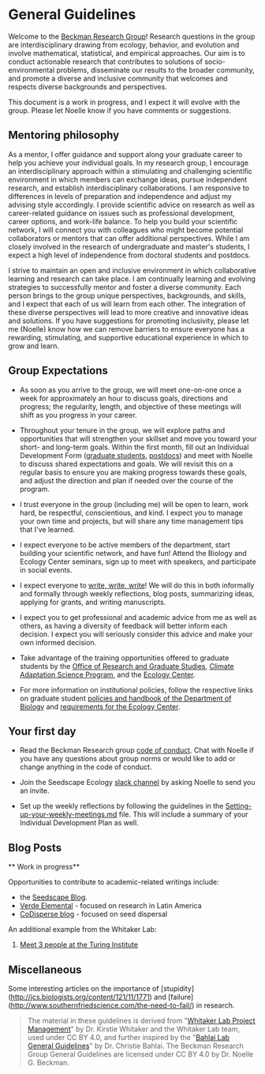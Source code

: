 # General Guidelines
Welcome to the [Beckman Research Group](www.noellebeckman.com)! Research questions in the group are interdisciplinary drawing from ecology, behavior, and evolution and involve mathematical, statistical, and empirical approaches. Our aim is to conduct actionable research that contributes to solutions of socio-environmental problems, disseminate our results to the broader community, and promote a diverse and inclusive community that welcomes and respects diverse backgrounds and perspectives.

This document is a work in progress, and I expect it will evolve with the group. Please let Noelle know if you have comments or suggestions.


## Mentoring philosophy  

As a mentor, I offer guidance and support along your graduate career to help you achieve your individual goals. In my research group, I encourage an interdisciplinary approach within a stimulating and challenging scientific environment in which members can exchange ideas, pursue independent research, and establish interdisciplinary collaborations. I am responsive to differences in levels of preparation and independence and adjust my advising style accordingly. I provide scientific advice on research as well as career-related guidance on issues such as professional development, career options, and work-life balance.  To help you build your scientific network, I will connect you with colleagues who might become potential collaborators or mentors that can offer additional perspectives. While I am closely involved in the research of undergraduate and master's students, I expect a high level of independence from doctoral students and postdocs. 

I strive to maintain an open and inclusive environment in which collaborative learning and research can take place. I am continually learning and evolving strategies to successfully mentor and foster a diverse community. Each person brings to the group unique perspectives, backgrounds, and skills, and I expect that each of us will learn from each other. The integration of these diverse perspectives will lead to more creative and innovative ideas and solutions. If you have suggestions for promoting inclusivity, please let me (Noelle) know how we can remove barriers to ensure everyone has a rewarding, stimulating, and supportive educational experience in which to grow and learn.

## Group Expectations

* As soon as you arrive to the group, we will meet one-on-one once a week for approximately an hour to discuss goals, directions and progress; the regularity, length, and objective of these meetings will shift as you progress in your career. 

* Throughout your tenure in the group, we will explore paths and opportunities that will strengthen your skillset and move you toward your short- and long-term goals. Within the first month, fill out an Individual Development Form ([graduate students](https://www.unl.edu/gradstudies/current/development/idp), [postdocs](https://postdoc.unl.edu/current/idp_review/)) and meet with Noelle to discuss shared expectations and goals. We will revisit this on a regular basis to ensure you are making progress towards these goals, and adjust the direction and plan if needed over the course of the program. 

* I trust everyone in the group (including me) will be open to learn, work hard, be respectful, conscientious, and kind. I expect you to manage your own time and projects, but will share any time management tips that I've learned.

* I expect everyone to be active members of the department, start building your scientific network, and have fun! Attend the Biology and Ecology Center seminars, sign up to meet with speakers, and participate in social events.

* I expect everyone to [write, write, write](http://www.simonqueenborough.info/assets/pubs/bes-bulletin/2012-BESbulletin-writing.pdf)! We will do this in both informally and formally through weekly reflections, blog posts, summarizing ideas, applying for grants, and writing manuscripts.

* I expect you to get professional and academic advice from me as well as others, as having a diversity of feedback will better inform each decision. I expect you will seriously consider this advice and make your own informed decision.

* Take advantage of the training opportunities offered to graduate students by the [Office of Research and Graduate Studies](http://rgs.usu.edu/grts/), [Climate Adaptation Science Program](https://climateadaptation.usu.edu), and the [Ecology Center](http://ecology.usu.edu).

* For more information on institutional policies, follow the respective links on graduate student [policies and handbook of the Department of Biology](https://biology.usu.edu/education/graduate-program/prospective_students) and [requirements for the Ecology Center](http://ecology.usu.edu/for_students/index).


## Your first day

* Read the Beckman Research group [code of conduct](https://github.com/SeedscapeEcology/Policies/blob/master/Code_of_Conduct.md). Chat with Noelle if you have any questions about group norms or would like to add or change anything in the code of conduct. 

* Join the Seedscape Ecology [slack channel](https://seedscapeecology.slack.com) by asking Noelle to send you an invite.

* Set up the weekly reflections by following the guidelines in the [Setting-up-your-weekly-meetings.md]() file. This will include a summary of your Individual Development Plan as well.


## Blog Posts

** Work in progress**

Opportunities to contribute to academic-related writings include:
* the [Seedscape Blog](https://seedscapeblog.wordpress.com/).
* [Verde Elemental](http://verde-elemental.org/) - focused on research in Latin America
* [CoDisperse blog](http://codisperse.weebly.com/blog) - focused on seed dispersal


An additional example from the Whitaker Lab:
1. [Meet 3 people at the Turing Institute](https://github.com/WhitakerLab/Onboarding/blob/master/BLOGGING_EXERCISES/01-MeetThreePeople.md)


## Miscellaneous
Some interesting articles on the importance of [stupidity] (http://jcs.biologists.org/content/121/11/1771) and  [failure] (http://www.southernfriedscience.com/the-need-to-fail/) in research.


> The material in these guidelines is derived from "[Whitaker Lab Project Management](https://github.com/WhitakerLab/WhitakerLabProjectManagement)" by Dr. Kirstie Whitaker and the Whitaker Lab team, used under CC BY 4.0, and further inspired by the "[Bahlai Lab General Guidelines](https://github.com/BahlaiLab/Policies/blob/master/general_guidelines.md)" by Dr. Christie Bahlai. The Beckman Research Group General Guidelines are licensed under CC BY 4.0 by Dr. Noelle G. Beckman.
